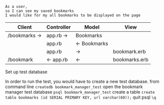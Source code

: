 ```
As a user,
so I can see my saved bookmarks
I would like for my all bookmarks to be displayed on the page
```
| Client | Controller | Model | View|
|--------|------------|-------|-----|
|/bookmarks -> | app.rb ->| Bookmarks | |
||app.rb |<- Bookmarks||
||app.rb |->| bookmark.erb|
|/bookmark |<- app.rb | <- | bookmarks.erb|


Set up test database

In order to run the test, you would have to create a new test database.
from command line `createdb bookmark_manager_test`
open the bookmark manager test database `psql bookmark_manager_test`
create a table `create table bookmarks (id SERIAL PRIMARY KEY, url varchar(60));`
quit psql `\q`
